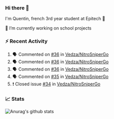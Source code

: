 ### Hi there 👋

I'm Quentin, french 3rd year student at Epitech :raised_hands: 

🔭 I’m currently working on school projects

### :zap: Recent Activity

<!--START_SECTION:activity-->
1. 🗣 Commented on [#36](https://github.com/Vedza/NitroSniperGo/issues/36) in [Vedza/NitroSniperGo](https://github.com/Vedza/NitroSniperGo)
2. 🗣 Commented on [#36](https://github.com/Vedza/NitroSniperGo/issues/36) in [Vedza/NitroSniperGo](https://github.com/Vedza/NitroSniperGo)
3. 🗣 Commented on [#36](https://github.com/Vedza/NitroSniperGo/issues/36) in [Vedza/NitroSniperGo](https://github.com/Vedza/NitroSniperGo)
4. 🗣 Commented on [#35](https://github.com/Vedza/NitroSniperGo/issues/35) in [Vedza/NitroSniperGo](https://github.com/Vedza/NitroSniperGo)
5. ❗️ Closed issue [#34](https://github.com/Vedza/NitroSniperGo/issues/34) in [Vedza/NitroSniperGo](https://github.com/Vedza/NitroSniperGo)
<!--END_SECTION:activity-->


### 📈 Stats

![Anurag's github stats](https://github-readme-stats.vercel.app/api?username=vedza&show_icons=false&theme=dark)

